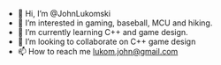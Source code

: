 - 👋 Hi, I’m @JohnLukomski
- 👀 I’m interested in gaming, baseball, MCU and hiking.
- 🌱 I’m currently learning C++ and game design.
- 💞️ I’m looking to collaborate on C++ game design
- 📫 How to reach me lukom.john@gmail.com

<!---
JohnLukomski/JohnLukomski is a ✨ special ✨ repository because its `README.md` (this file) appears on your GitHub profile.
You can click the Preview link to take a look at your changes.
--->
